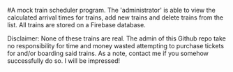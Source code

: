 #A mock train scheduler program.  The 'administrator' is able to view the calculated arrival times for trains, add new trains and delete trains from the list.  All trains are stored on a Firebase database.

Disclaimer: None of these trains are real.  The admin of this Github repo take no responsibility for time and money wasted attempting to purchase tickets for and/or boarding said trains.  As a note, contact me if you somehow successfully do so.  I will be impressed!
